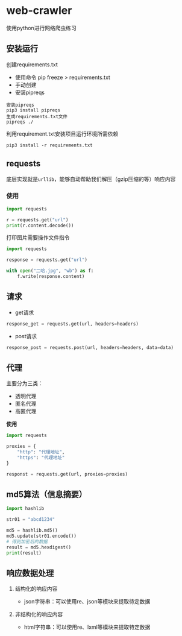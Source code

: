 # web-crawler
使用python进行网络爬虫练习

## 安装运行

创建requirements.txt
- 使用命令 pip freeze > requirements.txt
- 手动创建
- 安装pipreqs
```commandline
安装pipreqs
pip3 install pipreqs 
生成requirements.txt文件
pipreqs ./
```

利用requirement.txt安装项目运行环境所需依赖
```commandline
pip3 install -r requirements.txt 
```

## requests

底层实现就是`urllib`，能够自动帮助我们解压（gzip压缩的等）响应内容

### 使用

```python
import requests

r = requests.get("url")
print(r.content.decode())
```

打印图片需要操作文件指令
```python
import requests

response = requests.get("url")

with open("二哈.jpg", "wb") as f:
    f.write(response.content)

```

## 请求

- get请求
```python
response_get = requests.get(url, headers=headers)
```
- post请求
```python
response_post = requests.post(url, headers=headers, data=data)
```


## 代理

主要分为三类：

- 透明代理
- 匿名代理
- 高匿代理

**使用**

```python
import requests

proxies = {
    "http": "代理地址",
    "https": "代理地址"
}

responst = requests.get(url, proxies=proxies)
```

## md5算法（信息摘要）

```python
import hashlib

str01 = "abcd1234"

md5 = hashlib.md5()
md5.update(str01.encode())
# 得到加密后的数据
result = md5.hexdigest()
print(result)
```

## 响应数据处理

1. 结构化的响应内容
    - json字符串：可以使用re、json等模块来提取待定数据

2. 非结构化的响应内容
    - html字符串：可以使用re、lxml等模块来提取特定数据
